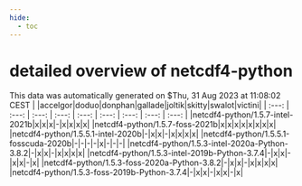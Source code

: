 ```yaml
---
hide:
  - toc
---
```


detailed overview of netcdf4-python
===================================


This data was automatically generated on $Thu, 31 Aug 2023 at 11:08:02 CEST
| |accelgor|doduo|donphan|gallade|joltik|skitty|swalot|victini|
| :---: | :---: | :---: | :---: | :---: | :---: | :---: | :---: | :---: |
|netcdf4-python/1.5.7-intel-2021b|x|x|x|-|x|x|x|x|
|netcdf4-python/1.5.7-foss-2021b|x|x|x|x|x|x|x|x|
|netcdf4-python/1.5.5.1-intel-2020b|-|x|x|-|x|x|x|x|
|netcdf4-python/1.5.5.1-fosscuda-2020b|-|-|-|-|x|-|-|-|
|netcdf4-python/1.5.3-intel-2020a-Python-3.8.2|-|x|x|-|x|x|x|x|
|netcdf4-python/1.5.3-intel-2019b-Python-3.7.4|-|x|x|-|x|x|-|x|
|netcdf4-python/1.5.3-foss-2020a-Python-3.8.2|-|x|x|-|x|x|x|x|
|netcdf4-python/1.5.3-foss-2019b-Python-3.7.4|-|x|x|-|x|x|-|x|
